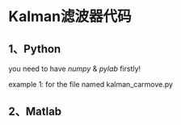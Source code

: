 # Kalman滤波器代码

## 1、Python

you need to have $numpy$ & $pylab$ firstly!

example 1: for the file named kalman_carmove.py



## 2、Matlab

